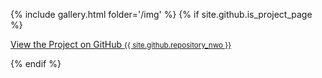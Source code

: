 {% include gallery.html folder='/img' %}
{% if site.github.is_project_page %}
  <p class="view"><a href="{{ site.github.repository_url }}">View the Project on GitHub <small>{{ site.github.repository_nwo }}</small></a></p>
{% endif %}
